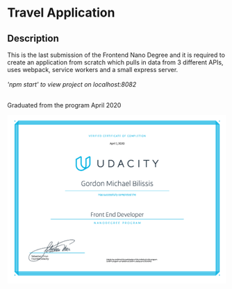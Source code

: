<h1>Travel Application</h1>

<h2>Description</h2>
This is the last submission of the Frontend Nano Degree and it is required to create an application from scratch which pulls in data from 3 different APIs, uses webpack, service workers and a small express server. </br>
</br>
<em>'npm start' to view project on localhost:8082</em>

</br>Graduated from the program April 2020

<img src="certificate_web_developer.png" width="700px;" />
